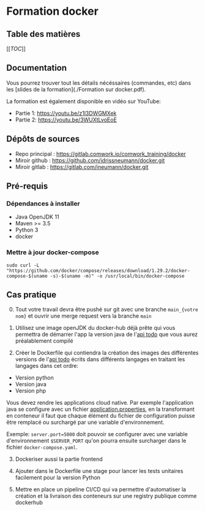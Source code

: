 # Formation docker

## Table des matières

[[_TOC_]]

## Documentation

Vous pourrez trouver tout les détails nécéssaires (commandes, etc) dans les [slides de la formation](./Formation sur docker.pdf).

La formation est également disponible en vidéo sur YouTube:
* Partie 1: https://youtu.be/z1l3DWGMXek
* Partie 2: https://youtu.be/3WUXtLvoEoE

## Dépôts de sources

* Repo principal : https://gitlab.comwork.io/comwork_training/docker
* Miroir github : https://github.com/idrissneumann/docker.git
* Miroir gitlab : https://gitlab.com/ineumann/docker.git

## Pré-requis

### Dépendances à installer

* Java OpenJDK 11
* Maven >= 3.5
* Python 3
* docker 

### Mettre à jour docker-compose

```shell
sudo curl -L "https://github.com/docker/compose/releases/download/1.29.2/docker-compose-$(uname -s)-$(uname -m)" -o /usr/local/bin/docker-compose
```

## Cas pratique

0. Tout votre travail devra être pushé sur git avec une branche `main_{votre nom}` et ouvrir une merge request vers la branche `main`

1. Utilisez une image openJDK du docker-hub déjà prête qui vous permettra de démarrer l'app la version java de l'[api todo](./todoapi) que vous aurez préalablement compilé

2. Créer le Dockerfile qui contiendra la création des images des différentes versions de l'[api todo](./todoapi) écrits dans différents langages en traitant les langages dans cet ordre:
  * Version python
  * Version java
  * Version php

Vous devez rendre les applications cloud native. Par exemple l'application java se configure avec un fichier [application.properties](todoapi/java/todo-api/src/main/resources/application.properties), en la transformant en conteneur il faut que chaque élément du fichier de configuration puisse être remplacé ou surchargé par une variable d'environnement.

Exemple: `server.port=5000` doit pouvoir se configurer avec une variable d'environnement `$SERVER_PORT` qu'on pourra ensuite surcharger dans le fichier `docker-compose.yaml`.

3. Dockeriser aussi la partie frontend

4. Ajouter dans le Dockerfile une stage pour lancer les tests unitaires facilement pour la version Python

5. Mettre en place un pipeline CI/CD qui va permettre d'automatiser la création et la livraison des conteneurs sur une registry publique comme dockerhub

